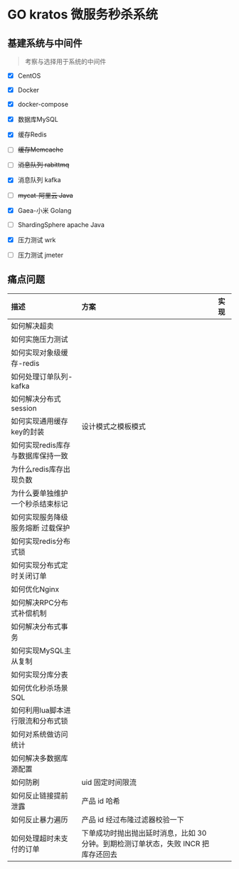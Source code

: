 # GO kratos 微服务秒杀系统

## 基建系统与中间件

> 考察与选择用于系统的中间件

- [x] CentOS
- [x] Docker
- [x] docker-compose

- [x] 数据库MySQL

- [x] 缓存Redis
- [ ] ~~缓存Memcache~~

- [ ] ~~消息队列 rabittmq~~
- [x] 消息队列 kafka

- [ ] ~~mycat-阿里云 Java~~
- [x] Gaea-小米 Golang
- [ ] ShardingSphere apache Java

- [x] 压力测试 wrk
- [ ] 压力测试 jmeter

## 痛点问题

| 描述 | 方案 | 实现 |
|:----|:------|:-----|
| 如何解决超卖 | |  |
| 如何实施压力测试 | | |
| 如何实现对象级缓存-redis | | |
| 如何处理订单队列-kafka | | |
| 如何解决分布式session | | |
| 如何实现通用缓存key的封装 | 设计模式之模板模式 | |
| 如何实现redis库存与数据库保持一致 | | |
| 为什么redis库存出现负数 | | |
| 为什么要单独维护一个秒杀结束标记 | | |
| 如何实现服务降级 服务熔断 过载保护 | | |
| 如何实现redis分布式锁 | | |
| 如何实现分布式定时关闭订单 | | |
| 如何优化Nginx | | |
| 如何解决RPC分布式补偿机制 | | |
| 如何解决分布式事务 | | | 
| 如何实现MySQL主从复制 | | |
| 如何实现分库分表 | | |
| 如何优化秒杀场景SQL | | |
| 如何利用lua脚本进行限流和分布式锁 | | |
| 如何对系统做访问统计 | | | 
| 如何解决多数据库源配置 | | |
| 如何防刷 | uid 固定时间限流 | | 
| 如何反止链接提前泄露 | 产品 id 哈希 | |
| 如何反止暴力遍历 | 产品 id 经过布隆过滤器校验一下 | |
| 如何处理超时未支付的订单 | 下单成功时抛出抛出延时消息，比如 30 分钟。到期检测订单状态，失败 INCR 把库存还回去 | |
